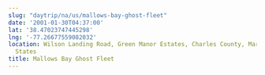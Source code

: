 ```yaml
---
slug: "daytrip/na/us/mallows-bay-ghost-fleet"
date: '2001-01-30T04:37:00'
lat: '38.47023747445298'
lng: '-77.26677559082032'
location: Wilson Landing Road, Green Manor Estates, Charles County, Maryland, United
  States
title: Mallows Bay Ghost Fleet
---
```



